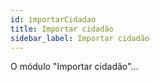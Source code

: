 ```yaml
---
id: importarCidadao
title: Importar cidadão
sidebar_label: Importar cidadão
---
```


O módulo "Importar cidadão"...
